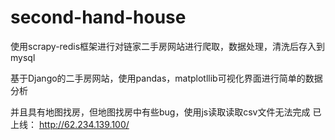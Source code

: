 # second-hand-house
使用scrapy-redis框架进行对链家二手房网站进行爬取，数据处理，清洗后存入到mysql

基于Django的二手房网站，使用pandas，matplotllib可视化界面进行简单的数据分析

并且具有地图找房，但地图找房中有些bug，使用js读取读取csv文件无法完成
已上线：
http://62.234.139.100/
